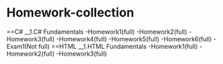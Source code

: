 # Homework-collection
==C#
__1.C# Fundamentals
-Homework1(full)
-Homework2(full)
-Homework3(full)
-Homework4(full)
-Homework5(full)
-Homework6(full)
-Exam1(Not full)
==HTML
__1.HTML Fundamentals
-Homework1(full)
-Homework2(full)
-Homework3(full)
